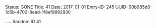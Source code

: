 Status: GONE
Title: 41
Date: 2017-01-01
Entry-ID: 245
UUID: 90b985d8-1d5b-4703-8ead-1f8ef9892830

.....
Random ID 41
